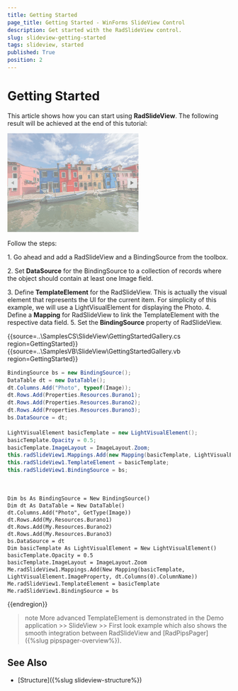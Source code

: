 ```yaml
---
title: Getting Started
page_title: Getting Started - WinForms SlideView Control
description: Get started with the RadSlideView control.
slug: slideview-getting-started
tags: slideview, started
published: True
position: 2 
---
```


# Getting Started

This article shows how you can start using __RadSlideView__. The following result will be achieved at the end of this tutorial:

![WinForms SlideView Getting Started](images/slideview-getting-started.gif)

Follow the steps:

1\. Go ahead and add a RadSlideView and a BindingSource from the toolbox.

2\. Set __DataSource__ for the BindingSource to a collection of records where the object should contain at least one Image field. 

3\. Define __TemplateElement__ for the RadSlideView. This is actually the visual element that represents the UI for the current item. For simplicity of this example, we will use a LightVisualElement for displaying the Photo.
4\. Define a __Mapping__ for RadSlideView to link the TemplateElement with the respective data field. 
5\. Set the __BindingSource__ property of RadSlideView. 

{{source=..\SamplesCS\SlideView\GettingStartedGallery.cs region=GettingStarted}} 
{{source=..\SamplesVB\SlideView\GettingStartedGallery.vb region=GettingStarted}}

````C#
BindingSource bs = new BindingSource();
DataTable dt = new DataTable();
dt.Columns.Add("Photo", typeof(Image));
dt.Rows.Add(Properties.Resources.Burano1);
dt.Rows.Add(Properties.Resources.Burano2);
dt.Rows.Add(Properties.Resources.Burano3);
bs.DataSource = dt;                   

LightVisualElement basicTemplate = new LightVisualElement();
basicTemplate.Opacity = 0.5;
basicTemplate.ImageLayout = ImageLayout.Zoom;
this.radSlideView1.Mappings.Add(new Mapping(basicTemplate, LightVisualElement.ImageProperty, dt.Columns[0].ColumnName)); 
this.radSlideView1.TemplateElement = basicTemplate;
this.radSlideView1.BindingSource = bs;
      
````
````VB.NET

Dim bs As BindingSource = New BindingSource()
Dim dt As DataTable = New DataTable()
dt.Columns.Add("Photo", GetType(Image))
dt.Rows.Add(My.Resources.Burano1)
dt.Rows.Add(My.Resources.Burano2)
dt.Rows.Add(My.Resources.Burano3)
bs.DataSource = dt
Dim basicTemplate As LightVisualElement = New LightVisualElement()
basicTemplate.Opacity = 0.5
basicTemplate.ImageLayout = ImageLayout.Zoom
Me.radSlideView1.Mappings.Add(New Mapping(basicTemplate, LightVisualElement.ImageProperty, dt.Columns(0).ColumnName))
Me.radSlideView1.TemplateElement = basicTemplate
Me.radSlideView1.BindingSource = bs

```` 

{{endregion}}

>note More advanced TemplateElement is demonstrated in the Demo application >> SlideView >> First look example which also shows the smooth integration between RadSlideView and [RadPipsPager]({%slug pipspager-overview%}).

## See Also

* [Structure]({%slug slideview-structure%})